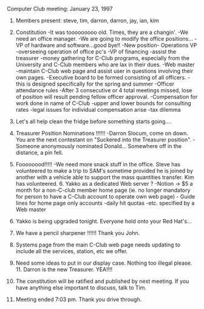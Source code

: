 Computer Club meeting:  January 23, 1997  </p><p>
1.  Members present: steve, tim, darron, darron, jay, ian, kim </p><p>
2.  Constitution 	-It was tooooooooo old.  Times, they are a changin'. 	-We need an office manager. 	-We are going to modify the office positions... 		-VP of hardware and software...good bye!! 		-New position- Operations VP 			-overseeing operation of office pc's 		-VP of financing 			-assist the treasurer 			-money gathering for C-Club programs, 			  especially from the University and C-Club 			  members who are lax in their dues. 		-Web master 			-maintain C-Club web page and assist user in  			 questions involving their own pages. 	-Executive board to be formed consisting of all officers. 			-this is designed specifically for the spring and summer 	-Officer attendance rules 		-After 3 consecutive or 4 total meetings missed, lose of position 		 will result pending fellow officer approval. 	-Compensation for work done in name of C-Club 		-upper and lower bounds for consulting rates 		-legal issues for individual compensation arise 			-tax dilemma   </p><p>
3.  Let's all help clean the fridge before something starts going.... </p><p>
4.  Treasurer Position Nominations !!!!!! 	-Darron Slocum, come on down.  You are the next contestant on 	 "Suckered into the Treasurer position".   	-Someone anonymously nominated Donald... 	   Somewhere off in the distance, a pin fell. </p><p>
5.  Foooooood!!!!! 	-We need more snack stuff in the office.  Steve has volunteered to  	 make a trip to SAM's sometime provided he is joined by another with 	 a vehicle able to support the mass quantities transfer.  Kim has volunteered.   6.  Yakko as a dedicated Web server ? 	-Notion -> $5 a month for a non-C-club member home page (ie. no longer 	 mandatory for person to have a C-Club account to operate own web page) 	- Guide lines for home page only accounts 		-daily hit quotas 		-etc. specified by a Web master </p><p>
7.  Yakko is being upgraded tonight.  Everyone hold onto your Red Hat's... </p><p>
8.  We have a pencil sharpener !!!!!!  Thank you John. </p><p>
9.  Systems page from the main C-Club web page needs updating to include     all the services, station, etc we offer. </p><p>
10.  Need some ideas to put in our display case.  Nothing too illegal please.    11. Darron is the new Treasurer.  YEA!!!! </p><p>
12. The constitution will be ratified and published by next meeting.  If you have anything     else important to discuss, talk to Tim. </p><p>
13. Meeting ended 7:03 pm.   Thank you drive through. </p>
